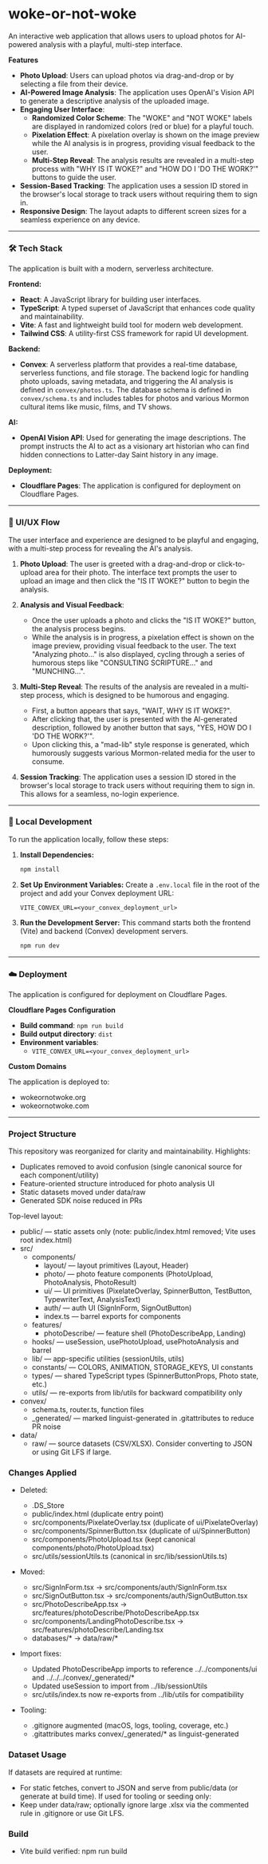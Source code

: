 # woke-or-not-woke

An interactive web application that allows users to upload photos for AI-powered analysis with a playful, multi-step interface.

**Features**
* **Photo Upload**: Users can upload photos via drag-and-drop or by selecting a file from their device.
* **AI-Powered Image Analysis**: The application uses OpenAI's Vision API to generate a descriptive analysis of the uploaded image.
* **Engaging User Interface**:
    * **Randomized Color Scheme**: The "WOKE" and "NOT WOKE" labels are displayed in randomized colors (red or blue) for a playful touch.
    * **Pixelation Effect**: A pixelation overlay is shown on the image preview while the AI analysis is in progress, providing visual feedback to the user.
    * **Multi-Step Reveal**: The analysis results are revealed in a multi-step process with "WHY IS IT WOKE?" and "HOW DO I 'DO THE WORK?'" buttons to guide the user.
* **Session-Based Tracking**: The application uses a session ID stored in the browser's local storage to track users without requiring them to sign in.
* **Responsive Design**: The layout adapts to different screen sizes for a seamless experience on any device.

---

### 🛠️ Tech Stack

The application is built with a modern, serverless architecture.

**Frontend:**

* **React**: A JavaScript library for building user interfaces.
* **TypeScript**: A typed superset of JavaScript that enhances code quality and maintainability.
* **Vite**: A fast and lightweight build tool for modern web development.
* **Tailwind CSS**: A utility-first CSS framework for rapid UI development.

**Backend:**

* **Convex**: A serverless platform that provides a real-time database, serverless functions, and file storage. The backend logic for handling photo uploads, saving metadata, and triggering the AI analysis is defined in `convex/photos.ts`. The database schema is defined in `convex/schema.ts` and includes tables for photos and various Mormon cultural items like music, films, and TV shows.

**AI:**

* **OpenAI Vision API**: Used for generating the image descriptions. The prompt instructs the AI to act as a visionary art historian who can find hidden connections to Latter-day Saint history in any image.

**Deployment:**

* **Cloudflare Pages**: The application is configured for deployment on Cloudflare Pages.

---

### 🎨 UI/UX Flow

The user interface and experience are designed to be playful and engaging, with a multi-step process for revealing the AI's analysis.

1.  **Photo Upload**: The user is greeted with a drag-and-drop or click-to-upload area for their photo. The interface text prompts the user to upload an image and then click the "IS IT WOKE?" button to begin the analysis.

2.  **Analysis and Visual Feedback**:
    * Once the user uploads a photo and clicks the "IS IT WOKE?" button, the analysis process begins.
    * While the analysis is in progress, a pixelation effect is shown on the image preview, providing visual feedback to the user. The text "Analyzing photo..." is also displayed, cycling through a series of humorous steps like "CONSULTING SCRIPTURE..." and "MUNCHING...".

3.  **Multi-Step Reveal**: The results of the analysis are revealed in a multi-step process, which is designed to be humorous and engaging.
    * First, a button appears that says, "WAIT, WHY IS IT WOKE?".
    * After clicking that, the user is presented with the AI-generated description, followed by another button that says, "YES, HOW DO I 'DO THE WORK?'".
    * Upon clicking this, a "mad-lib" style response is generated, which humorously suggests various Mormon-related media for the user to consume.

4.  **Session Tracking**: The application uses a session ID stored in the browser's local storage to track users without requiring them to sign in. This allows for a seamless, no-login experience.

---

### 🚀 Local Development

To run the application locally, follow these steps:

1.  **Install Dependencies:**
    ```bash
    npm install
    ```
2.  **Set Up Environment Variables:**
    Create a `.env.local` file in the root of the project and add your Convex deployment URL:
    ```
    VITE_CONVEX_URL=<your_convex_deployment_url>
    ```
3.  **Run the Development Server:**
    This command starts both the frontend (Vite) and backend (Convex) development servers.
    ```bash
    npm run dev
    ```

---

### ☁️ Deployment

The application is configured for deployment on Cloudflare Pages.

**Cloudflare Pages Configuration**

* **Build command**: `npm run build`
* **Build output directory**: `dist`
* **Environment variables**:
    * `VITE_CONVEX_URL=<your_convex_deployment_url>`

**Custom Domains**

The application is deployed to:

* wokeornotwoke.org
* wokeornotwoke.com

---

### Project Structure

This repository was reorganized for clarity and maintainability. Highlights:
- Duplicates removed to avoid confusion (single canonical source for each component/utility)
- Feature-oriented structure introduced for photo analysis UI
- Static datasets moved under data/raw
- Generated SDK noise reduced in PRs

Top-level layout:
- public/ — static assets only (note: public/index.html removed; Vite uses root index.html)
- src/
  - components/
    - layout/ — layout primitives (Layout, Header)
    - photo/ — photo feature components (PhotoUpload, PhotoAnalysis, PhotoResult)
    - ui/ — UI primitives (PixelateOverlay, SpinnerButton, TestButton, TypewriterText, AnalysisText)
    - auth/ — auth UI (SignInForm, SignOutButton)
    - index.ts — barrel exports for components
  - features/
    - photoDescribe/ — feature shell (PhotoDescribeApp, Landing)
  - hooks/ — useSession, usePhotoUpload, usePhotoAnalysis and barrel
  - lib/ — app-specific utilities (sessionUtils, utils)
  - constants/ — COLORS, ANIMATION, STORAGE_KEYS, UI constants
  - types/ — shared TypeScript types (SpinnerButtonProps, Photo state, etc.)
  - utils/ — re-exports from lib/utils for backward compatibility only
- convex/
  - schema.ts, router.ts, function files
  - _generated/ — marked linguist-generated in .gitattributes to reduce PR noise
- data/
  - raw/ — source datasets (CSV/XLSX). Consider converting to JSON or using Git LFS if large.

### Changes Applied

- Deleted:
  - .DS_Store
  - public/index.html (duplicate entry point)
  - src/components/PixelateOverlay.tsx (duplicate of ui/PixelateOverlay)
  - src/components/SpinnerButton.tsx (duplicate of ui/SpinnerButton)
  - src/components/PhotoUpload.tsx (kept canonical components/photo/PhotoUpload.tsx)
  - src/utils/sessionUtils.ts (canonical in src/lib/sessionUtils.ts)

- Moved:
  - src/SignInForm.tsx → src/components/auth/SignInForm.tsx
  - src/SignOutButton.tsx → src/components/auth/SignOutButton.tsx
  - src/PhotoDescribeApp.tsx → src/features/photoDescribe/PhotoDescribeApp.tsx
  - src/components/LandingPhotoDescribe.tsx → src/features/photoDescribe/Landing.tsx
  - databases/* → data/raw/*

- Import fixes:
  - Updated PhotoDescribeApp imports to reference ../../components/ui and ../../../convex/_generated/*
  - Updated useSession to import from ../lib/sessionUtils
  - src/utils/index.ts now re-exports from ../lib/utils for compatibility

- Tooling:
  - .gitignore augmented (macOS, logs, tooling, coverage, etc.)
  - .gitattributes marks convex/_generated/* as linguist-generated

### Dataset Usage

If datasets are required at runtime:
- For static fetches, convert to JSON and serve from public/data (or generate at build time).
If used for tooling or seeding only:
- Keep under data/raw; optionally ignore large .xlsx via the commented rule in .gitignore or use Git LFS.

### Build

- Vite build verified: npm run build
